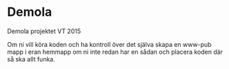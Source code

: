 # Demola
Demola projektet VT 2015


Om ni vill köra koden och ha kontroll över det själva skapa en www-pub mapp i eran hemmapp om ni inte redan har en sådan och placera koden där så ska allt funka.
